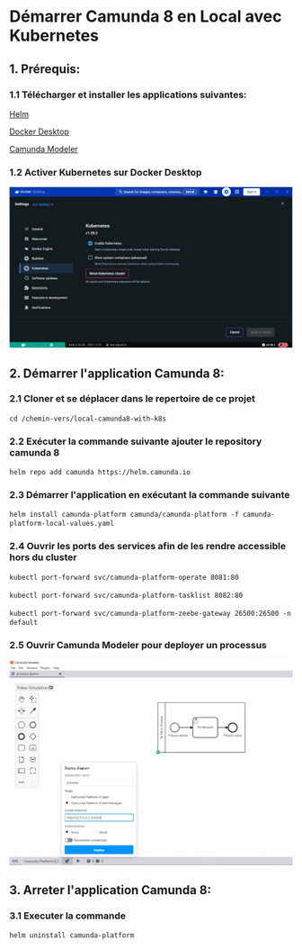 # Démarrer Camunda 8 en Local avec Kubernetes
## 1. Prérequis:
### 1.1 Télécharger et installer les applications suivantes:
[Helm](https://helm.sh/)

[Docker Desktop](https://www.docker.com/products/docker-desktop/)

[Camunda Modeler](https://camunda.com/download/modeler/)

### 1.2 Activer Kubernetes sur Docker Desktop
   ![Alt text](enable-kubernetes-docker-desktop.PNG)

## 2. Démarrer l'application Camunda 8:

### 2.1 Cloner et se déplacer dans le repertoire de ce projet
    cd /chemin-vers/local-camunda8-with-k8s

### 2.2 Exécuter la commande suivante ajouter le repository camunda 8
    helm repo add camunda https://helm.camunda.io

### 2.3 Démarrer l'application en exécutant la commande suivante
    helm install camunda-platform camunda/camunda-platform -f camunda-platform-local-values.yaml

### 2.4 Ouvrir les ports des services afin de les rendre accessible hors du cluster 
    kubectl port-forward svc/camunda-platform-operate 8081:80 

    kubectl port-forward svc/camunda-platform-tasklist 8082:80 
    
    kubectl port-forward svc/camunda-platform-zeebe-gateway 26500:26500 -n default

### 2.5 Ouvrir Camunda Modeler pour deployer un processus
![Alt text](camunda-modeler-deploy-process.PNG)

## 3. Arreter l'application Camunda 8:

### 3.1 Executer la commande
    helm uninstall camunda-platform
